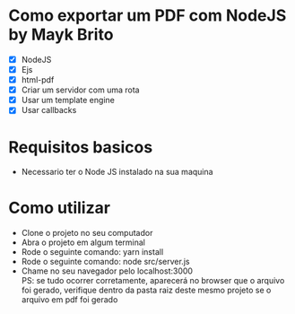 # Como exportar um PDF com NodeJS by Mayk Brito
* [x] NodeJS
* [x] Ejs
* [x] html-pdf
* [x] Criar um servidor com uma rota
* [x] Usar um template engine
* [x] Usar callbacks
# Requisitos basicos
* Necessario ter o Node JS instalado na sua maquina
# Como utilizar
* Clone o projeto no seu computador
* Abra o projeto em algum terminal
* Rode o seguinte comando: yarn install
* Rode o seguinte comando: node src/server.js
* Chame no seu navegador pelo localhost:3000 <br>
PS: se tudo ocorrer corretamente, aparecerá no browser que o arquivo foi gerado, verifique dentro da pasta raiz deste mesmo projeto se o arquivo em pdf foi gerado
